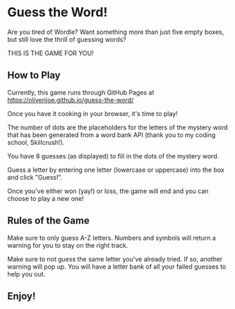 # Guess the Word!

Are you tired of Wordle? Want something more than just five empty boxes, but still love the thrill of guessing words?

THIS IS THE GAME FOR YOU!

## How to Play

Currently, this game runs through GitHub Pages at https://oliverijoe.github.io/guess-the-word/

Once you have it cooking in your browser, it's time to play!

The number of dots are the placeholders for the letters of the mystery word that has been generated from a word bank API (thank you to my coding school, Skillcrush!).

You have 8 guesses (as displayed) to fill in the dots of the mystery word.

Guess a letter by entering one letter (lowercase or uppercase) into the box and click "Guess!".

Once you've either won (yay!) or loss, the game will end and you can choose to play a new one!

## Rules of the Game

Make sure to only guess A-Z letters. Numbers and symbols will return a warning for you to stay on the right track.

Make sure to not guess the same letter you've already tried. If so, another warning will pop up. You will have a letter bank of all your failed guesses to help you out.

## Enjoy!
